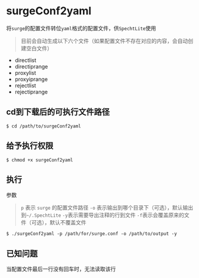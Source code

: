 # surgeConf2yaml
将`surge`的配置文件转位`yaml`格式的配置文件，供`SpechtLite`使用

> 目前会自动生成以下六个文件（如果配置文件不存在对应的内容，会自动创建空白文件）


* directlist
* directiprange
* proxylist
* proxyiprange
* rejectlist
* rejectiprange

## cd到下载后的可执行文件路径

```
$ cd /path/to/surgeConf2yaml
```
## 给予执行权限

```
$ chmod +x surgeConf2yaml
```

## 执行
参数 
> `p` 表示 `surge` 的配置文件路径
> `-o` 表示输出到哪个目录下（可选），默认输出到`~/.SpechtLite`
> `-y`表示需要导出注释的行到文件
> `-f`表示会覆盖原来的文件（可选），默认不覆盖文件

```
$ ./surgeConf2yaml -p /path/for/surge.conf -o /path/to/output -y
```

## 已知问题
当配置文件最后一行没有回车时，无法读取该行


